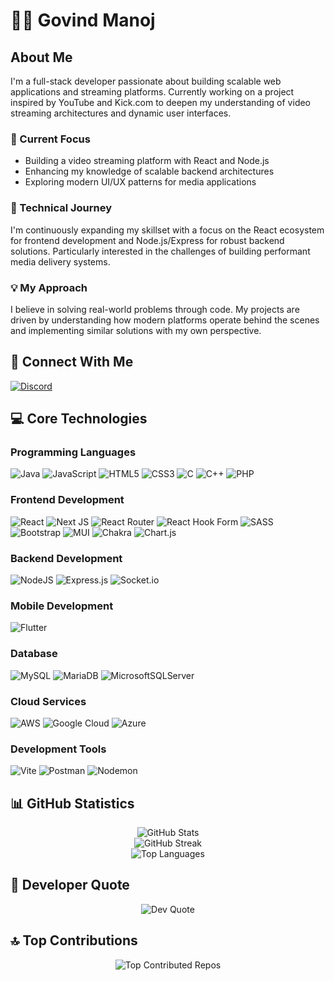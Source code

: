 # 👨‍💻 Govind Manoj

## About Me
I'm a full-stack developer passionate about building scalable web applications and streaming platforms. Currently working on a project inspired by YouTube and Kick.com to deepen my understanding of video streaming architectures and dynamic user interfaces.

### 🔭 Current Focus
- Building a video streaming platform with React and Node.js
- Enhancing my knowledge of scalable backend architectures
- Exploring modern UI/UX patterns for media applications

### 🌱 Technical Journey
I'm continuously expanding my skillset with a focus on the React ecosystem for frontend development and Node.js/Express for robust backend solutions. Particularly interested in the challenges of building performant media delivery systems.

### 💡 My Approach
I believe in solving real-world problems through code. My projects are driven by understanding how modern platforms operate behind the scenes and implementing similar solutions with my own perspective.

## 🔗 Connect With Me
[![Discord](https://img.shields.io/badge/Discord-%237289DA.svg?logo=discord&logoColor=white)](https://discord.gg/gmrcBFJn)

## 💻 Core Technologies

### Programming Languages
![Java](https://img.shields.io/badge/java-%23ED8B00.svg?style=for-the-badge&logo=openjdk&logoColor=white)
![JavaScript](https://img.shields.io/badge/javascript-%23323330.svg?style=for-the-badge&logo=javascript&logoColor=%23F7DF1E)
![HTML5](https://img.shields.io/badge/html5-%23E34F26.svg?style=for-the-badge&logo=html5&logoColor=white)
![CSS3](https://img.shields.io/badge/css3-%231572B6.svg?style=for-the-badge&logo=css3&logoColor=white)
![C](https://img.shields.io/badge/c-%2300599C.svg?style=for-the-badge&logo=c&logoColor=white)
![C++](https://img.shields.io/badge/c++-%2300599C.svg?style=for-the-badge&logo=c%2B%2B&logoColor=white)
![PHP](https://img.shields.io/badge/php-%23777BB4.svg?style=for-the-badge&logo=php&logoColor=white)

### Frontend Development
![React](https://img.shields.io/badge/react-%2320232a.svg?style=for-the-badge&logo=react&logoColor=%2361DAFB)
![Next JS](https://img.shields.io/badge/Next-black?style=for-the-badge&logo=next.js&logoColor=white)
![React Router](https://img.shields.io/badge/React_Router-CA4245?style=for-the-badge&logo=react-router&logoColor=white)
![React Hook Form](https://img.shields.io/badge/React%20Hook%20Form-%23EC5990.svg?style=for-the-badge&logo=reacthookform&logoColor=white)
![SASS](https://img.shields.io/badge/SASS-hotpink.svg?style=for-the-badge&logo=SASS&logoColor=white)
![Bootstrap](https://img.shields.io/badge/bootstrap-%238511FA.svg?style=for-the-badge&logo=bootstrap&logoColor=white)
![MUI](https://img.shields.io/badge/MUI-%230081CB.svg?style=for-the-badge&logo=mui&logoColor=white)
![Chakra](https://img.shields.io/badge/chakra-%234ED1C5.svg?style=for-the-badge&logo=chakraui&logoColor=white)
![Chart.js](https://img.shields.io/badge/chart.js-F5788D.svg?style=for-the-badge&logo=chart.js&logoColor=white)

### Backend Development
![NodeJS](https://img.shields.io/badge/node.js-6DA55F?style=for-the-badge&logo=node.js&logoColor=white)
![Express.js](https://img.shields.io/badge/express.js-%23404d59.svg?style=for-the-badge&logo=express&logoColor=%2361DAFB)
![Socket.io](https://img.shields.io/badge/Socket.io-black?style=for-the-badge&logo=socket.io&badgeColor=010101)

### Mobile Development
![Flutter](https://img.shields.io/badge/Flutter-%2302569B.svg?style=for-the-badge&logo=Flutter&logoColor=white)

### Database
![MySQL](https://img.shields.io/badge/mysql-4479A1.svg?style=for-the-badge&logo=mysql&logoColor=white)
![MariaDB](https://img.shields.io/badge/MariaDB-003545?style=for-the-badge&logo=mariadb&logoColor=white)
![MicrosoftSQLServer](https://img.shields.io/badge/Microsoft%20SQL%20Server-CC2927?style=for-the-badge&logo=microsoft%20sql%20server&logoColor=white)

### Cloud Services
![AWS](https://img.shields.io/badge/AWS-%23FF9900.svg?style=for-the-badge&logo=amazon-aws&logoColor=white)
![Google Cloud](https://img.shields.io/badge/GoogleCloud-%234285F4.svg?style=for-the-badge&logo=google-cloud&logoColor=white)
![Azure](https://img.shields.io/badge/azure-%230072C6.svg?style=for-the-badge&logo=microsoftazure&logoColor=white)

### Development Tools
![Vite](https://img.shields.io/badge/vite-%23646CFF.svg?style=for-the-badge&logo=vite&logoColor=white)
![Postman](https://img.shields.io/badge/Postman-FF6C37?style=for-the-badge&logo=postman&logoColor=white)
![Nodemon](https://img.shields.io/badge/NODEMON-%23323330.svg?style=for-the-badge&logo=nodemon&logoColor=%BBDEAD)

## 📊 GitHub Statistics
<div align="center">
  <img src="https://github-readme-stats.vercel.app/api?username=Govindmanoj2004&theme=react&hide_border=false&include_all_commits=true&count_private=true" alt="GitHub Stats" />
  <br/>
  <img src="https://github-readme-streak-stats.herokuapp.com/?user=Govindmanoj2004&theme=react&hide_border=false" alt="GitHub Streak" />
  <br/>
  <img src="https://github-readme-stats.vercel.app/api/top-langs/?username=Govindmanoj2004&theme=react&hide_border=false&include_all_commits=true&count_private=true&layout=compact" alt="Top Languages" />
</div>

## 💭 Developer Quote
<div align="center">
  <img src="https://quotes-github-readme.vercel.app/api?type=horizontal&theme=tokyonight" alt="Dev Quote" />
</div>

## 🔝 Top Contributions
<div align="center">
  <img src="https://github-contributor-stats.vercel.app/api?username=Govindmanoj2004&limit=5&theme=dark&combine_all_yearly_contributions=true" alt="Top Contributed Repos" />
</div>
